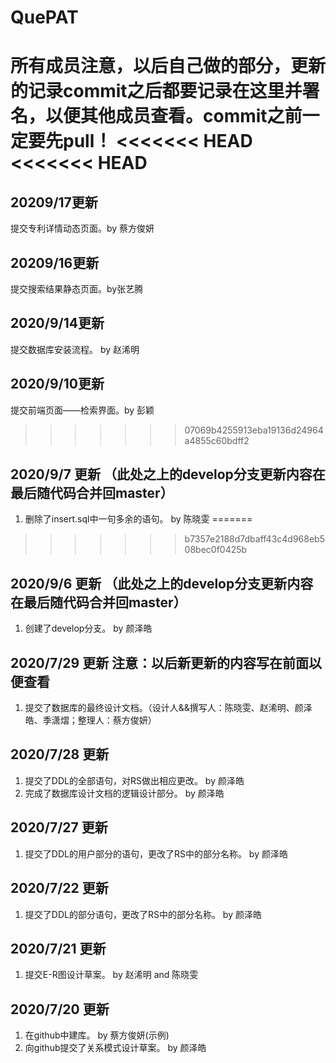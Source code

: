 # QuePAT
所有成员注意，以后自己做的部分，更新的记录commit之后都要记录在这里并署名，以便其他成员查看。commit之前一定要先pull！
<<<<<<< HEAD
<<<<<<< HEAD
=======
## 20209/17更新
提交专利详情动态页面。by 蔡方俊妍

## 20209/16更新

提交搜索结果静态页面。by张艺腾

## 2020/9/14更新
提交数据库安装流程。 by 赵浠明

## 2020/9/10更新
提交前端页面——检索界面。by 彭颖

>>>>>>> 07069b4255913eba19136d24964a4855c60bdff2
## 2020/9/7 更新 （此处之上的develop分支更新内容在最后随代码合并回master）

1. 删除了insert.sql中一句多余的语句。 by 陈晓雯
=======

>>>>>>> b7357e2188d7dbaff43c4d968eb508bec0f0425b
## 2020/9/6 更新 （此处之上的develop分支更新内容在最后随代码合并回master）

1. 创建了develop分支。 by 颜泽皓

## 2020/7/29 更新 注意：以后新更新的内容写在前面以便查看

1. 提交了数据库的最终设计文档。（设计人&&撰写人：陈晓雯、赵浠明、颜泽皓、季潇熠；整理人：蔡方俊妍）

## 2020/7/28 更新
1. 提交了DDL的全部语句，对RS做出相应更改。 by 颜泽皓
2. 完成了数据库设计文档的逻辑设计部分。 by 颜泽皓
## 2020/7/27 更新
1. 提交了DDL的用户部分的语句，更改了RS中的部分名称。 by 颜泽皓
## 2020/7/22 更新
1. 提交了DDL的部分语句，更改了RS中的部分名称。 by 颜泽皓
## 2020/7/21 更新
1. 提交E-R图设计草案。 by 赵浠明 and 陈晓雯
## 2020/7/20 更新
1. 在github中建库。 by 蔡方俊妍(示例)
2. 向github提交了关系模式设计草案。 by 颜泽皓










